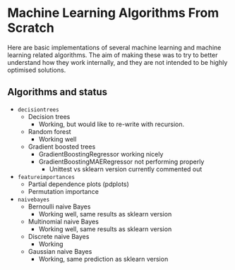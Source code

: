 # Machine Learning Algorithms From Scratch

Here are basic implementations of several machine learning and machine learning related algorithms.
The aim of making these was to try to better understand how they work internally, and they are not intended to be highly optimised solutions.

## Algorithms and status

- `decisiontrees`
    - Decision trees
        - Working, but would like to re-write with recursion.
    - Random forest
        - Working well
    - Gradient boosted trees
        - GradientBoostingRegressor working nicely
        - GradientBoostingMAERegressor not performing properly
            - Unittest vs sklearn version currently commented out
- `featureimportances`
    - Partial dependence plots (pdplots)
    - Permutation importance
- `naivebayes`
    - Bernoulli naive Bayes
        - Working well, same results as sklearn version
    - Multinomial naive Bayes
        - Working well, same results as sklearn version
    - Discrete naive Bayes
        - Working
    - Gaussian naive Bayes
        - Working, same prediction as sklearn version
 